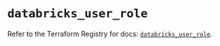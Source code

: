 # `databricks_user_role`

Refer to the Terraform Registry for docs: [`databricks_user_role`](https://registry.terraform.io/providers/databricks/databricks/1.62.0/docs/resources/user_role).

